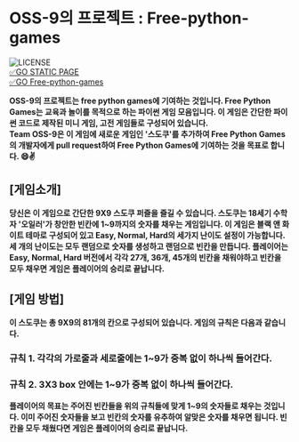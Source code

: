 # OSS-9의 프로젝트 : Free-python-games
![LICENSE](https://img.shields.io/badge/license-MIT-lightgrey.svg)<br>
[&#9989;GO STATIC PAGE](https://20-2-skku-oss.github.io/2020-2-OSS-9/)<br>
[&#9989;GO Free-python-games](https://github.com/20-2-SKKU-OSS/free-python-games)

**OSS-9의 프로젝트는 free python games에 기여하는 것입니다. Free Python Games는 교육과 놀이를 목적으로 하는 파이썬 게임 모음입니다. 이 게임은 간단한 파이썬 코드로 제작된 미니 게임, 고전 게임들로 구성되어 있습니다.<br>
Team OSS-9은 이 게임에 새로운 게임인 '스도쿠'를 추가하여 Free Python Games의 개발자에게 pull request하여 Free Python Games에 기여하는 것을 목표로 합니다. :smile:&#9996;**

## [게임소개]
**당신은 이 게임으로 간단한 9X9 스도쿠 퍼즐을 즐길 수 있습니다. 스도쿠는 18세기 수학자 '오일러'가 창안한 빈칸에 1~9까지의 숫자를 채우는 게임입니다.
이 게임은 블랙 앤 화이트 테마로 구성되어 있고 Easy, Normal, Hard의 세가지 난이도 설정이 가능합니다. 세 개의 난이도는 모두 랜덤으로 숫자를 생성하고 랜덤으로 빈칸을 만듭니다. 플레이어는 Easy, Normal, Hard 버전에서 각각 27개, 36개, 45개의 빈칸을 채워야하고 빈칸을 모두 채우면 게임은 플레이어의 승리로 끝납니다.**

## [게임 방법]
**이 스도쿠는 총 9X9의 81개의 칸으로 구성되어 있습니다. 게임의 규칙은 다음과 같습니다.**
### 규칙 1. 각각의 가로줄과 세로줄에는 1~9가 중복 없이 하나씩 들어간다.
### 규칙 2. 3X3 box 안에는 1~9가 중복 없이 하나씩 들어간다.

**플레이어의 목표는 주어진 빈칸들을 위의 규칙들에 맞게 1~9의 숫자들로 채우는 것입니다.
이미 주어진 숫자들을 보고 빈칸의 숫자를 유추하여 알맞은 숫자를 채우면 됩니다.
빈칸을 모두 채웠다면 게임은 플레이어의 승리로 끝납니다.**
